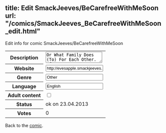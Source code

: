 title: Edit SmackJeeves/BeCarefreeWithMeSoon
url: "/comics/SmackJeeves_BeCarefreeWithMeSoon_edit.html"
---
Edit info for comic SmackJeeves/BeCarefreeWithMeSoon

<form name="comic" action="http://gaepostmail.appengine.com/comic" name="post">
<table class="comicinfo">
<tr>
<th>Description</th><td><textarea name="description">Or What Family Does (To) For Each Other. After two years, Eva Wilis returns to her hometown to find her father in dire straits and her 18-year-old sister, Cindy, on the verge of eloping with her boyfriend, Nico, brother of Terrene Corp's CEO, Miles St. Claire. To keep this from happening as well as to appease her father, Eva agrees to see Miles and talk to her about a more acceptable arrangement between their two families. But Miles has - other - plans in mind. WARNING/S: contains shojou-ai / yuri or girls love UPDATES: Saturdays and Sundays NOTE: This used to be known as &quot;Eve's Apple&quot; but I've decided to change the title to &quot;Be Carefree With Me Soon&quot; to avoid confusion with another yuri-themed webcomic with the same title.</textarea></td>
</tr>
<tr>
<th>Website</th><td><input type="text" name="url" value="http://evesapple.smackjeeves.com/comics/"/></td>
</tr>
<tr>
<th>Genre</th><td><input type="text" name="genre" value="Other"/></td>
</tr>
<tr>
<th>Language</th><td><input type="text" name="language" value="English"/></td>
</tr>
<tr>
<th>Adult content</th><td><input type="checkbox" name="adult" value="adult" /></td>
</tr>
<tr>
<th>Status</th><td>ok on 23.04.2013</td>
</tr>
<tr>
<th>Votes</th><td>0</div></td>
</tr>
</table>
</form>

Back to the [comic](/comics/SmackJeeves_BeCarefreeWithMeSoon.html).
